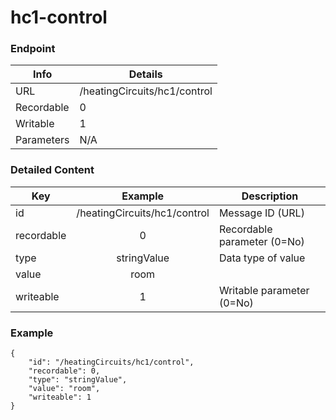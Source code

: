 # hc1-control



### Endpoint

| Info  | Details |
| ------------- | ------------- |
| URL   | /heatingCircuits/hc1/control   |
| Recordable   | 0   |
| Writable   | 1   |
| Parameters  | N/A  |

### Detailed Content

|  Key  | Example | Description |
| ------------- | :------: | ------------------------------ |
|  id | /heatingCircuits/hc1/control | Message ID (URL) |
|  recordable | 0 | Recordable parameter (0=No) |
|  type | stringValue | Data type of value |
|  value | room |  |
|  writeable | 1 | Writable parameter (0=No) |



### Example
```
{
    "id": "/heatingCircuits/hc1/control",
    "recordable": 0,
    "type": "stringValue",
    "value": "room",
    "writeable": 1
}
```
